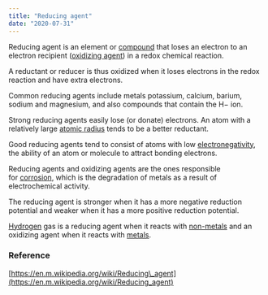 ```yaml
---
title: "Reducing agent"
date: "2020-07-31"
---
```


Reducing agent is an element or [compound](https://chemistdictionary.com/compound/) that loses an electron to an electron recipient ([oxidizing agent](https://chemistdictionary.com/oxidizing-agents/)) in a redox chemical reaction.

A reductant or reducer is thus oxidized when it loses electrons in the redox reaction and have extra electrons.

Common reducing agents include metals potassium, calcium, barium, sodium and magnesium, and also compounds that contain the H− ion.

Strong reducing agents easily lose (or donate) electrons. An atom with a relatively large [atomic radius](https://chemistdictionary.com/atomic-radius/) tends to be a better reductant.

Good reducing agents tend to consist of atoms with low [electronegativity](https://chemistdictionary.com/electronegativity/), the ability of an atom or molecule to attract bonding electrons.

Reducing agents and oxidizing agents are the ones responsible for [corrosion](https://chemistdictionary.com/corrosion/), which is the degradation of metals as a result of electrochemical activity.

The reducing agent is stronger when it has a more negative reduction potential and weaker when it has a more positive reduction potential. 

[Hydrogen](https://chemistdictionary.com/hydrogen/) gas is a reducing agent when it reacts with [non-metals](https://chemistdictionary.com/non-metals/) and an oxidizing agent when it reacts with [metals](https://chemistdictionary.com/metal/).

### Reference

[https://en.m.wikipedia.org/wiki/Reducing\_agent](https://en.m.wikipedia.org/wiki/Reducing_agent)
